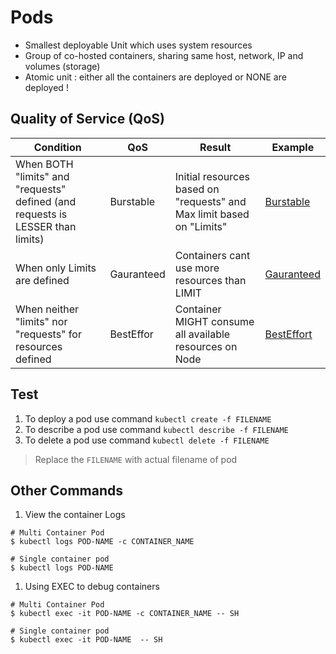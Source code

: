 # Pods 

- Smallest deployable Unit which uses system resources
- Group of co-hosted containers, sharing same host, network, IP and volumes (storage)
- Atomic unit : either all the containers are deployed or NONE are deployed !

## Quality of Service (QoS)

Condition |  QoS     | Result | Example
----------|-----------|------|------
When BOTH "limits" and "requests" defined (and requests is LESSER than limits) | Burstable | Initial resources based on "requests" and Max limit based on "Limits" | [Burstable](./01-burstable.yml)
When only  Limits are defined | Gauranteed | Containers cant use more resources than LIMIT | [Gauranteed](./02-gauranteed.yml)
When neither "limits" nor "requests" for resources defined | BestEffor  | Container MIGHT consume all available resources on Node | [BestEffort](./03-besteffort.yml)


## Test

1. To deploy a pod use command  `kubectl create -f FILENAME`
2. To describe a pod use command `kubectl describe -f FILENAME`
3. To delete a pod use command `kubectl delete -f FILENAME`

> Replace the `FILENAME` with actual filename of pod


## Other Commands

1. View the container Logs

```
# Multi Container Pod
$ kubectl logs POD-NAME -c CONTAINER_NAME

# Single container pod
$ kubectl logs POD-NAME
```

1. Using EXEC to debug containers

```
# Multi Container Pod
$ kubectl exec -it POD-NAME -c CONTAINER_NAME -- SH

# Single container pod
$ kubectl exec -it POD-NAME  -- SH
```